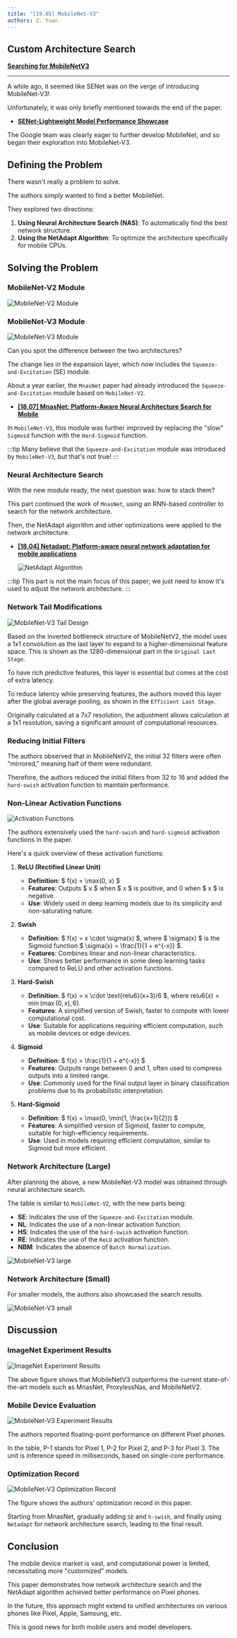 ```yaml
---
title: "[19.05] MobileNet-V3"
authors: Z. Yuan
---
```


## Custom Architecture Search

[**Searching for MobileNetV3**](https://arxiv.org/abs/1905.02244)

---

A while ago, it seemed like SENet was on the verge of introducing MobileNet-V3!

Unfortunately, it was only briefly mentioned towards the end of the paper.

- [**SENet-Lightweight Model Performance Showcase**](../1709-senet/index.md#results-on-lightweight-models)

The Google team was clearly eager to further develop MobileNet, and so began their exploration into MobileNet-V3.

## Defining the Problem

There wasn't really a problem to solve.

The authors simply wanted to find a better MobileNet.

They explored two directions:

1. **Using Neural Architecture Search (NAS)**: To automatically find the best network structure.
2. **Using the NetAdapt Algorithm**: To optimize the architecture specifically for mobile CPUs.

## Solving the Problem

### MobileNet-V2 Module

![MobileNet-V2 Module](./img/img2.jpg)

### MobileNet-V3 Module

![MobileNet-V3 Module](./img/img1.jpg)

Can you spot the difference between the two architectures?

The change lies in the expansion layer, which now includes the `Squeeze-and-Excitation` (SE) module.

About a year earlier, the `MnasNet` paper had already introduced the `Squeeze-and-Excitation` module based on `MobileNet-V2`.

- [**\[18.07\] MnasNet: Platform-Aware Neural Architecture Search for Mobile**](https://arxiv.org/abs/1807.11626)

In `MobileNet-V3`, this module was further improved by replacing the "slow" `Sigmoid` function with the `Hard-Sigmoid` function.

:::tip
Many believe that the `Squeeze-and-Excitation` module was introduced by `MobileNet-V3`, but that's not true!
:::

### Neural Architecture Search

With the new module ready, the next question was: how to stack them?

This part continued the work of `MnasNet`, using an RNN-based controller to search for the network architecture.

Then, the NetAdapt algorithm and other optimizations were applied to the network architecture.

- [**\[18.04\] Netadapt: Platform-aware neural network adaptation for mobile applications**](https://arxiv.org/abs/1804.03230)

  ![NetAdapt Algorithm](./img/img3.jpg)

:::tip
This part is not the main focus of this paper; we just need to know it's used to adjust the network architecture.
:::

### Network Tail Modifications

![MobileNet-V3 Tail Design](./img/img4.jpg)

Based on the inverted bottleneck structure of MobileNetV2, the model uses a 1x1 convolution as the last layer to expand to a higher-dimensional feature space. This is shown as the 1280-dimensional part in the `Original Last Stage`.

To have rich predictive features, this layer is essential but comes at the cost of extra latency.

To reduce latency while preserving features, the authors moved this layer after the global average pooling, as shown in the `Efficient Last Stage`.

Originally calculated at a 7x7 resolution, the adjustment allows calculation at a 1x1 resolution, saving a significant amount of computational resources.

### Reducing Initial Filters

The authors observed that in MobileNetV2, the initial 32 filters were often "mirrored," meaning half of them were redundant.

Therefore, the authors reduced the initial filters from 32 to 16 and added the `hard-swish` activation function to maintain performance.

### Non-Linear Activation Functions

![Activation Functions](./img/img5.jpg)

The authors extensively used the `hard-swish` and `hard-sigmoid` activation functions in the paper.

Here's a quick overview of these activation functions:

1. **ReLU (Rectified Linear Unit)**

   - **Definition**: $ f(x) = \max(0, x) $
   - **Features**: Outputs $ x $ when $ x $ is positive, and 0 when $ x $ is negative.
   - **Use**: Widely used in deep learning models due to its simplicity and non-saturating nature.

2. **Swish**

   - **Definition**: $ f(x) = x \cdot \sigma(x) $, where $ \sigma(x) $ is the Sigmoid function $ \sigma(x) = \frac{1}{1 + e^{-x}} $.
   - **Features**: Combines linear and non-linear characteristics.
   - **Use**: Shows better performance in some deep learning tasks compared to ReLU and other activation functions.

3. **Hard-Swish**

   - **Definition**: $ f(x) = x \cdot \text{relu6}(x+3)/6 $, where $\text{relu6}(x) = \min(\max(0,x), 6)$.
   - **Features**: A simplified version of Swish, faster to compute with lower computational cost.
   - **Use**: Suitable for applications requiring efficient computation, such as mobile devices or edge devices.

4. **Sigmoid**

   - **Definition**: $ f(x) = \frac{1}{1 + e^{-x}} $
   - **Features**: Outputs range between 0 and 1, often used to compress outputs into a limited range.
   - **Use**: Commonly used for the final output layer in binary classification problems due to its probabilistic interpretation.

5. **Hard-Sigmoid**

   - **Definition**: $ f(x) = \max(0, \min(1, \frac{x+1}{2})) $
   - **Features**: A simplified version of Sigmoid, faster to compute, suitable for high-efficiency requirements.
   - **Use**: Used in models requiring efficient computation, similar to Sigmoid but more efficient.

### Network Architecture (Large)

After planning the above, a new MobileNet-V3 model was obtained through neural architecture search.

The table is similar to `MobileNet-V2`, with the new parts being:

- **SE**: Indicates the use of the `Squeeze-and-Excitation` module.
- **NL**: Indicates the use of a non-linear activation function.
- **HS**: Indicates the use of the `hard-swish` activation function.
- **RE**: Indicates the use of the `ReLU` activation function.
- **NBM**: Indicates the absence of `Batch Normalization`.

![MobileNet-V3 large](./img/img6.jpg)

### Network Architecture (Small)

For smaller models, the authors also showcased the search results.

![MobileNet-V3 small](./img/img7.jpg)

## Discussion

### ImageNet Experiment Results

![ImageNet Experiment Results](./img/img9.jpg)

The above figure shows that MobileNetV3 outperforms the current state-of-the-art models such as MnasNet, ProxylessNas, and MobileNetV2.

### Mobile Device Evaluation

![MobileNet-V3 Experiment Results](./img/img8.jpg)

The authors reported floating-point performance on different Pixel phones.

In the table, P-1 stands for Pixel 1, P-2 for Pixel 2, and P-3 for Pixel 3. The unit is inference speed in milliseconds, based on single-core performance.

### Optimization Record

![MobileNet-V3 Optimization Record](./img/img10.jpg)

The figure shows the authors' optimization record in this paper.

Starting from MnasNet, gradually adding `SE` and `h-swish`, and finally using `Netadapt` for network architecture search, leading to the final result.

## Conclusion

The mobile device market is vast, and computational power is limited, necessitating more "customized" models.

This paper demonstrates how network architecture search and the NetAdapt algorithm achieved better performance on Pixel phones.

In the future, this approach might extend to unified architectures on various phones like Pixel, Apple, Samsung, etc.

This is good news for both mobile users and model developers.
